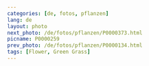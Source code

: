 ```yaml
---
categories: [de, fotos, pflanzen]
lang: de
layout: photo
next_photo: /de/fotos/pflanzen/P0000373.html
picname: P0000259
prev_photo: /de/fotos/pflanzen/P0000134.html
tags: [Flower, Green Grass]
---
```

